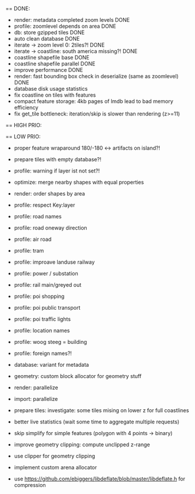 == DONE:
- render: metadata completed zoom levels DONE
- profile: zoomlevel depends on area DONE
- db: store gzipped tiles DONE
- auto clean database DONE
- iterate -> zoom level 0: 2tiles?! DONE
- iterate -> coastline: south america missing?! DONE
- coastline shapefile base DONE
- coastline shapefile parallel DONE
- improve performance DONE
- render: fast bounding box check in deserialize (same as zoomlevel) DONE
- database disk usage statistics
- fix coastline on tiles with features
- compact feature storage: 4kb pages of lmdb lead to bad memory efficiency
- fix get_tile bottleneck: iteration/skip is slower than rendering (z>=11)

== HIGH PRIO:

== LOW PRIO:
- proper feature wraparound 180/-180 <-> artifacts on island?!
- prepare tiles with empty database?!

- profile: warning if layer ist not set?!

- optimize: merge nearby shapes with equal properties

- render: order shapes by area
- profile: respect Key:layer
- profile: road names
- profile: road oneway direction
- profile: air road
- profile: tram

- profile: improave landuse railway
- profile: power / substation
- profile: rail main/greyed out


- profile: poi shopping
- profile: poi public transport
- profile: poi traffic lights
- profile: location names
- profile: woog steeg = building
- profile: foreign names?!

- database: variant for metadata
- geometry: custom block allocator for geometry stuff
- render: parallelize
- import: parallelize

- prepare tiles: investigate: some tiles mising on lower z for full coastlines
- better live statistics (wait some time to aggregate multiple requests)

- skip simplify for simple features (polygon with 4 points -> binary)
- improve geometry clipping: compute unclipped z-range
- use clipper for geometry clipping
- implement custom arena allocator
- use https://github.com/ebiggers/libdeflate/blob/master/libdeflate.h for compression
